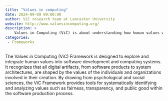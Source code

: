 ```yaml
---
title: "Values in computing"
date: 2024-09-09 09:00:00
author: ViC research team at Lancaster University
website: http://www.valuesincomputing.org/
description: >
    Values in Computing (ViC) is about understanding how human values work in software production. It investigate both easier to measure values such as the commercial success of a software product and more difficult to capture values such as fairness, trust and public good.
categories:
 - Frameworks
---
```


The Values in Computing (ViC) Framework is designed to explore and integrate human values into software development and computing systems. It recognizes that all digital artifacts, from software products to system architectures, are shaped by the values of the individuals and organizations involved in their creation. By drawing from psychological and social sciences, the ViC Framework provides tools for systematically identifying and analyzing values such as fairness, transparency, and public good within the software production process.